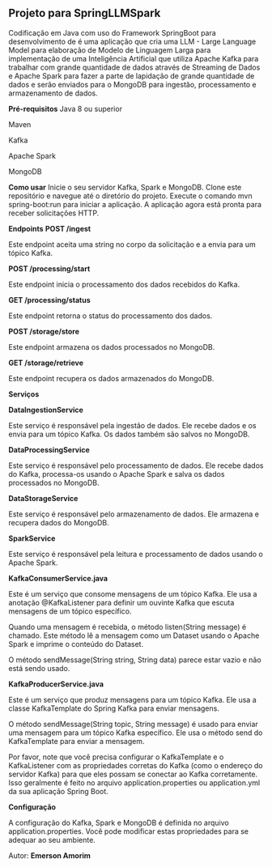 ## Projeto para SpringLLMSpark 
Codificação em Java com uso do Framework SpringBoot para desenvolvimento de é uma aplicação que cria uma LLM - Large Language Model para elaboração de Modelo de Linguagem Larga para implementação de uma Inteligência Artificial que utiliza Apache Kafka para trabalhar com grande quantidade de dados através de Streaming de Dados e Apache Spark para fazer a parte de lapidação de grande quantidade de dados e serão enviados para o MongoDB para ingestão, processamento e armazenamento de dados.

**Pré-requisitos**
Java 8 ou superior

Maven

Kafka

Apache Spark

MongoDB

**Como usar**
Inicie o seu servidor Kafka, Spark e MongoDB.
Clone este repositório e navegue até o diretório do projeto.
Execute o comando mvn spring-boot:run para iniciar a aplicação.
A aplicação agora está pronta para receber solicitações HTTP.

**Endpoints**
**POST /ingest**

Este endpoint aceita uma string no corpo da solicitação e a envia para um tópico Kafka.

**POST /processing/start**

Este endpoint inicia o processamento dos dados recebidos do Kafka.

**GET /processing/status**

Este endpoint retorna o status do processamento dos dados.

**POST /storage/store**

Este endpoint armazena os dados processados no MongoDB.

**GET /storage/retrieve**

Este endpoint recupera os dados armazenados do MongoDB.

**Serviços**

**DataIngestionService**

Este serviço é responsável pela ingestão de dados. Ele recebe dados e os envia para um tópico Kafka. Os dados também são salvos no MongoDB.

**DataProcessingService**

Este serviço é responsável pelo processamento de dados. Ele recebe dados do Kafka, processa-os usando o Apache Spark e salva os dados processados no MongoDB.

**DataStorageService**

Este serviço é responsável pelo armazenamento de dados. Ele armazena e recupera dados do MongoDB.

**SparkService**

Este serviço é responsável pela leitura e processamento de dados usando o Apache Spark.

**KafkaConsumerService.java**

Este é um serviço que consome mensagens de um tópico Kafka. Ele usa a anotação @KafkaListener para definir um ouvinte Kafka que escuta mensagens de um tópico específico.

Quando uma mensagem é recebida, o método listen(String message) é chamado. Este método lê a mensagem como um Dataset<Row> usando o Apache Spark e imprime o conteúdo do Dataset.

O método sendMessage(String string, String data) parece estar vazio e não está sendo usado.

**KafkaProducerService.java**

Este é um serviço que produz mensagens para um tópico Kafka. Ele usa a classe KafkaTemplate do Spring Kafka para enviar mensagens.

O método sendMessage(String topic, String message) é usado para enviar uma mensagem para um tópico Kafka específico. Ele usa o método send do KafkaTemplate para enviar a mensagem.

Por favor, note que você precisa configurar o KafkaTemplate e o KafkaListener com as propriedades corretas do Kafka (como o endereço do servidor Kafka) para que eles possam se conectar ao Kafka corretamente. Isso geralmente é feito no arquivo application.properties ou application.yml da sua aplicação Spring Boot.

**Configuração**

A configuração do Kafka, Spark e MongoDB é definida no arquivo application.properties. Você pode modificar estas propriedades para se adequar ao seu ambiente.

Autor:
**Emerson Amorim**
